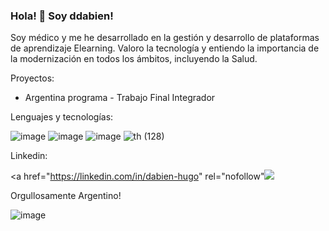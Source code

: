 ### Hola! 👋 Soy ddabien!

Soy médico y me he desarrollado en la gestión y desarrollo de plataformas de aprendizaje Elearning.
Valoro la tecnología y entiendo la importancia de la modernización en todos los ámbitos, incluyendo la Salud.

Proyectos:

- Argentina programa - Trabajo Final Integrador


Lenguajes y tecnologías:

![image](https://user-images.githubusercontent.com/104176100/199246439-dbf4840c-f386-480a-a43f-c77c5d6e6639.png)
![image](https://user-images.githubusercontent.com/104176100/199245217-b6105d9d-2109-486e-92f8-07c1e94cb6ef.png)
![image](https://user-images.githubusercontent.com/104176100/199245453-87a7c0af-1a79-4ffe-baaa-043119d2ab0d.png)
![th (128)](https://user-images.githubusercontent.com/104176100/199247148-cb959a19-929b-4d79-9053-74a3fbca3cae.jpg)





Linkedin:

<a href="https://linkedin.com/in/dabien-hugo" rel="nofollow"<img src= "https://user-images.githubusercontent.com/104176100/199245720-8f82e611-31e4-4262-a577-b40e0cc8ea24.png"> </a>


Orgullosamente Argentino!


![image](https://user-images.githubusercontent.com/104176100/199245615-48562a49-c8e5-4e5a-9d18-d1910e709499.png)

